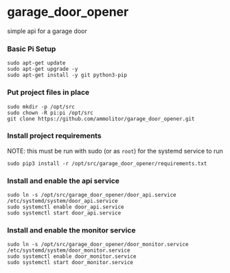 # garage_door_opener
simple api for a garage door

### Basic Pi Setup
```
sudo apt-get update
sudo apt-get upgrade -y
sudo apt-get install -y git python3-pip
```

### Put project files in place
```
sudo mkdir -p /opt/src
sudo chown -R pi:pi /opt/src
git clone https://github.com/ammolitor/garage_door_opener.git
```

### Install project requirements
NOTE: this must be run with sudo (or as `root`) for the systemd service to run
```
sudo pip3 install -r /opt/src/garage_door_opener/requirements.txt
```

### Install and enable the api service
```
sudo ln -s /opt/src/garage_door_opener/door_api.service /etc/systemd/system/door_api.service
sudo systemctl enable door_api.service
sudo systemctl start door_api.service
```

### Install and enable the monitor service
```
sudo ln -s /opt/src/garage_door_opener/door_monitor.service /etc/systemd/system/door_monitor.service
sudo systemctl enable door_monitor.service
sudo systemctl start door_monitor.service
```
